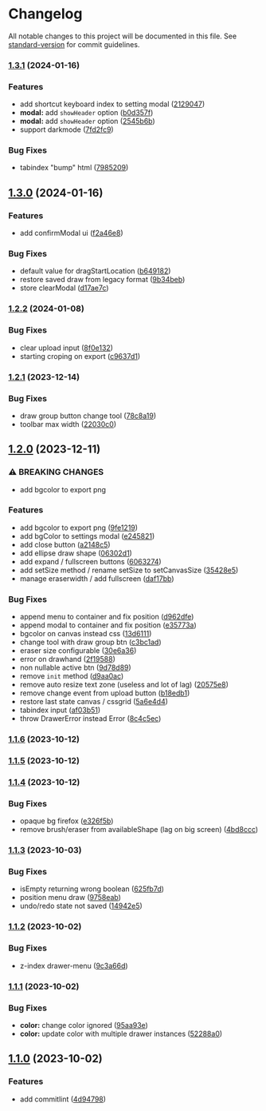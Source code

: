 # Changelog

All notable changes to this project will be documented in this file. See [standard-version](https://github.com/conventional-changelog/standard-version) for commit guidelines.

### [1.3.1](https://github.com/fabwcie/drawer/compare/v1.3.0...v1.3.1) (2024-01-16)


### Features

* add shortcut keyboard index to setting modal ([2129047](https://github.com/fabwcie/drawer/commits/2129047928a56caaf5b28652a5f8d641428c389e))
* **modal:** add `showHeader` option ([b0d357f](https://github.com/fabwcie/drawer/commits/b0d357fb266c75388338b4457cf6d2d8ae7d636a))
* **modal:** add `showHeader` option ([2545b6b](https://github.com/fabwcie/drawer/commits/2545b6b8d28ae74087beafabf9189835d4eda87d))
* support darkmode ([7fd2fc9](https://github.com/fabwcie/drawer/commits/7fd2fc9a7ac01d2601194d78918e1986d257a0ac))


### Bug Fixes

* tabindex "bump" html ([7985209](https://github.com/fabwcie/drawer/commits/7985209b80420aba4a539337ea7d4fc2bad40508))

## [1.3.0](https://github.com/fabwcie/drawer/compare/v1.2.2...v1.3.0) (2024-01-16)


### Features

* add confirmModal ui ([f2a46e8](https://github.com/fabwcie/drawer/commits/f2a46e8cf3d7e403d03f97ab2ccdf88b695e5771))


### Bug Fixes

* default value for dragStartLocation ([b649182](https://github.com/fabwcie/drawer/commits/b6491821d1dd02befb79ff6ac41bd224516a0e5c))
* restore saved draw from legacy format ([9b34beb](https://github.com/fabwcie/drawer/commits/9b34bebbe74403e5ecec312f92927229cea1ad4c))
* store clearModal ([d17ae7c](https://github.com/fabwcie/drawer/commits/d17ae7c7c3c8645b6b8fafcb73fdc9aab8dc6d9f))

### [1.2.2](https://github.com/fabwcie/drawer/compare/v1.2.1...v1.2.2) (2024-01-08)


### Bug Fixes

* clear upload input ([8f0e132](https://github.com/fabwcie/drawer/commits/8f0e132f7aae7ccf9ed75d502b28cf1f23fd490e))
* starting croping on export ([c9637d1](https://github.com/fabwcie/drawer/commits/c9637d17c8c0b3cdad140d51c18d1a5ef6bb8b78))

### [1.2.1](https://github.com/fabwcie/drawer/compare/v1.2.0...v1.2.1) (2023-12-14)


### Bug Fixes

* draw group button change tool ([78c8a19](https://github.com/fabwcie/drawer/commits/78c8a19377fd6aceeb0ad90a47c563978a339527))
* toolbar max width ([22030c0](https://github.com/fabwcie/drawer/commits/22030c0e3712f254fd1030cfe62f5fb9c5275fc1))

## [1.2.0](https://github.com/fabwcie/drawer/compare/v1.1.6...v1.2.0) (2023-12-11)


### ⚠ BREAKING CHANGES

* add bgcolor to export png

### Features

* add bgcolor to export png ([9fe1219](https://github.com/fabwcie/drawer/commits/9fe1219ed1d76cc2310abab7531a9e2c25d5520d))
* add bgColor to settings modal ([e245821](https://github.com/fabwcie/drawer/commits/e245821402c7a224bac72aaddf7c81b55610fbd9))
* add close button ([a2148c5](https://github.com/fabwcie/drawer/commits/a2148c51481eb9986bb72311971ec98959c872e9))
* add ellipse draw shape ([06302d1](https://github.com/fabwcie/drawer/commits/06302d17fe1d17c93a5f03d7fcb372093555e7d2))
* add expand / fullscreen buttons ([6063274](https://github.com/fabwcie/drawer/commits/6063274e66613572cc621c5ba76b95233c7f6d64))
* add setSize method / rename setSize to setCanvasSize ([35428e5](https://github.com/fabwcie/drawer/commits/35428e5979a9b4d446b42666b1f3da0018825dca))
* manage eraserwidth / add fullscreen ([daf17bb](https://github.com/fabwcie/drawer/commits/daf17bb392f8f531ac7f32e16f05f909c3a43b80))


### Bug Fixes

* append menu to container and fix position ([d962dfe](https://github.com/fabwcie/drawer/commits/d962dfeaa3caf5ae6b74a031d907c2ab69ee2f2a))
* append modal to container and fix position ([e35773a](https://github.com/fabwcie/drawer/commits/e35773ab2654a3f9cf5b6a25dae242ec366a0053))
* bgcolor on canvas instead css ([13d6111](https://github.com/fabwcie/drawer/commits/13d61111ae5105ab1ef01372f8d4b1a5e602ba75))
* change tool with draw group btn ([c3bc1ad](https://github.com/fabwcie/drawer/commits/c3bc1ad2e4a11464d0ba21a5824900f2eaa216e7))
* eraser size configurable ([30e6a36](https://github.com/fabwcie/drawer/commits/30e6a3698038fc40e9db4cca465c93d2440901cf))
* error on drawhand ([2f19588](https://github.com/fabwcie/drawer/commits/2f19588b4f830e0825481539d1eda7f47ea4bd11))
* non nullable active btn ([9d78d89](https://github.com/fabwcie/drawer/commits/9d78d8948074c4c5c4330641aaecb6a1b3c16636))
* remove `init` method ([d9aa0ac](https://github.com/fabwcie/drawer/commits/d9aa0ac00b4639589e2b2756ac27d9dce18ca510))
* remove auto resize text zone (useless and lot of lag) ([20575e8](https://github.com/fabwcie/drawer/commits/20575e83dba41f50184368b073c6f99e78ac3352))
* remove change event from upload button ([b18edb1](https://github.com/fabwcie/drawer/commits/b18edb1868fa5d0e1d78a6b005ee7805c9d2a1e9))
* restore last state canvas / cssgrid ([5a6e4d4](https://github.com/fabwcie/drawer/commits/5a6e4d4f1975f96b740ce44e5fb88e8c2d2b6e82))
* tabindex input ([af03b51](https://github.com/fabwcie/drawer/commits/af03b511bfd82a05ff2e390dfcf9f096f543bf04))
* throw DrawerError instead Error ([8c4c5ec](https://github.com/fabwcie/drawer/commits/8c4c5ec2c1c65434b5d69a4b3ce54ced8fc8aced))

### [1.1.6](https://github.com/fabwcie/drawer/compare/v1.1.5...v1.1.6) (2023-10-12)

### [1.1.5](https://github.com/fabwcie/drawer/compare/v1.1.4...v1.1.5) (2023-10-12)

### [1.1.4](https://github.com/fabwcie/drawer/compare/v1.1.3...v1.1.4) (2023-10-12)


### Bug Fixes

* opaque bg firefox ([e326f5b](https://github.com/fabwcie/drawer/commits/e326f5ba9782fe126035823a8af07433a6eb4802))
* remove brush/eraser from availableShape (lag on big screen) ([4bd8ccc](https://github.com/fabwcie/drawer/commits/4bd8ccc35905f85776db1dbe9760d55cc0d5e8cd))

### [1.1.3](https://github.com/fabwcie/drawer/compare/v1.1.2...v1.1.3) (2023-10-03)


### Bug Fixes

* isEmpty returning wrong boolean ([625fb7d](https://github.com/fabwcie/drawer/commits/625fb7dd501598751e5e0ce2d333949251b87c87))
* position menu draw ([9758eab](https://github.com/fabwcie/drawer/commits/9758eab66da44611ed15240cf462bb59adb92fb1))
* undo/redo state not saved ([14942e5](https://github.com/fabwcie/drawer/commits/14942e5fecbf8dc117b70121a4d97a08c1d7e41e))

### [1.1.2](https://github.com/fabwcie/drawer/compare/v1.1.1...v1.1.2) (2023-10-02)


### Bug Fixes

* z-index drawer-menu ([9c3a66d](https://github.com/fabwcie/drawer/commits/9c3a66d44f6362a42bec8dd6e5ec190c0f228258))

### [1.1.1](https://github.com/fabwcie/drawer/compare/v1.1.0...v1.1.1) (2023-10-02)


### Bug Fixes

* **color:** change color ignored ([95aa93e](https://github.com/fabwcie/drawer/commits/95aa93e28d45f844005043ef2577627c734e9e7b))
* **color:** update color with multiple drawer instances ([52288a0](https://github.com/fabwcie/drawer/commits/52288a0b1af0eca73f43d0f424b7dde6320ee479))

## [1.1.0](https://github.com/fabwcie/drawer/compare/v1.0.0...v1.1.0) (2023-10-02)


### Features

* add commitlint ([4d94798](https://github.com/fabwcie/drawer/commits/4d94798bea7ae9aa4756a253cf100e078ffc1e93))
